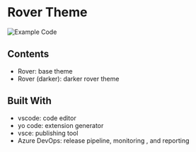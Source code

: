 # Rover Theme

![Example Code](https://i.imgur.com/545qLEU.png)

## Contents

- Rover: base theme
- Rover (darker): darker rover theme

## Built With
- vscode: code editor
- yo code: extension generator
- vsce: publishing tool
- Azure DevOps: release pipeline, monitoring , and reporting

